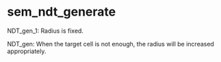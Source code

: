 # sem_ndt_generate

NDT_gen_1:  Radius is fixed.

NDT_gen: When the target cell is not enough, the radius will be increased appropriately.

